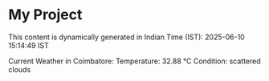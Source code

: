 # My Project

This content is dynamically generated in Indian Time (IST): 2025-06-10 15:14:49 IST


Current Weather in Coimbatore:
Temperature: 32.88 °C
Condition: scattered clouds
